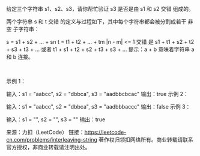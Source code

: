 给定三个字符串 s1、s2、s3，请你帮忙验证 s3 是否是由 s1 和 s2 交错 组成的。

两个字符串 s 和 t 交错 的定义与过程如下，其中每个字符串都会被分割成若干 非空 子字符串：

s = s1 + s2 + ... + sn
t = t1 + t2 + ... + tm
|n - m| <= 1
交错 是 s1 + t1 + s2 + t2 + s3 + t3 + ... 或者 t1 + s1 + t2 + s2 + t3 + s3 + ...
提示：a + b 意味着字符串 a 和 b 连接。

 

示例 1：


输入：s1 = "aabcc", s2 = "dbbca", s3 = "aadbbcbcac"
输出：true
示例 2：

输入：s1 = "aabcc", s2 = "dbbca", s3 = "aadbbbaccc"
输出：false
示例 3：

输入：s1 = "", s2 = "", s3 = ""
输出：true

来源：力扣（LeetCode）
链接：https://leetcode-cn.com/problems/interleaving-string
著作权归领扣网络所有。商业转载请联系官方授权，非商业转载请注明出处。
